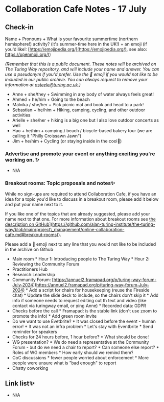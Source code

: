 # Collaboration Cafe Notes - 17 July

## Check-in

Name + Pronouns + What is your favourite summertime (northern hemisphere!) activity? (it's summer-time here in the UK!) + an emoji (if you'd like!: [https://emojipedia.org/](https://emojipedia.org/), see also: [https://openmoji.org/)](https://openmoji.org/))

*(Remember that this is a public document. These notes will be archived on The Turing Way repository, and will include your name and answer. You can use a pseudonym if you'd prefer. Use the 🤫 emoji if you would not like to be included in our public archive. You can always request to remove your information at asteele@turing.ac.uk.)*

* Anne + she/they + Swimming in any body of water always feels great!
* Ahmed + he/him + Going to the beach
* Malvika / she/her + Pick picnic mat and book and head to a park!
* Sebastian + he/him + Hiking, camping, cycling, and other outdoor activities 
* Arielle + she/her + hiking is a big one but I also love outdoor concerts as well
* Hao + he/him + camping / beach / bicycle-based bakery tour (we are calling it "Philly Croissawn Jawn")
* Jim + he/him + Cycling (or staying inside in the cool🧊)

### Advertise and promote your event or anything exciting you're working on. ✨

* N/A

### Breakout rooms: Topic proposals and notes✨ 

While no sign-ups are required to attend Collaboration Cafe, if you have an idea for a topic you'd like to discuss in a breakout room, please add it below and put your name next to it. 

If you like one of the topics that are already suggested, please add your name next to that one. For more information about breakout rooms see [the description on GitHub]([https://github.com/alan-turing-institute/the-turing-way/blob/main/project\_management/online-collaboration-cafe.md#breakout-rooms)](https://github.com/alan-turing-institute/the-turing-way/blob/main/project\_management/online-collaboration-cafe.md#breakout-rooms)).

Please add a 🤫 emoji next to any line that you would not like to be included in the archive on Github

* Main room
      * Hour 1: Introducing people to The Turing Way
      * Hour 2: Reviewing the Community Forum
* Practitioners Hub
* Research Leadership
* Community Forum: [https://annuel2.framapad.org/p/turing-way-forum-July-2024](https://annuel2.framapad.org/p/turing-way-forum-July-2024)
      * Add a script for chairs for housekeeping (reuse the Fireside chat)
      * Update the slide deck to include, so the chairs don't skip it
      * Add info if someone needs to request editing out th text and video (like contact via turingway email, or ping Anne)
      * Recorded data: GDPR 
* Checks before the call
      * Framapad: is the stable link (don't use zoom to promote the info)
      * Add green room invite
* Do we want to use Evetbrite?
      * It was closed before the event - human error!
      * It was not an infra problem
      * Let's stay with Eventbrite
      * Send reminder for speakers 
* Checks for 24 hours before, 1 hour before?
      * What should be done!
* WG presentation?
      * We do need a representative at the Community Forum - but do we need a chair to report?
      * Can someone else report?
      * Roles of WG members
      * How early should we remind them?
* CoC discussions
      * fewer people worried about enforcement
      * More people were unsure what is "bad enough" to  report
* Chatty coworking 

##  Link list✨ 

* N/A
